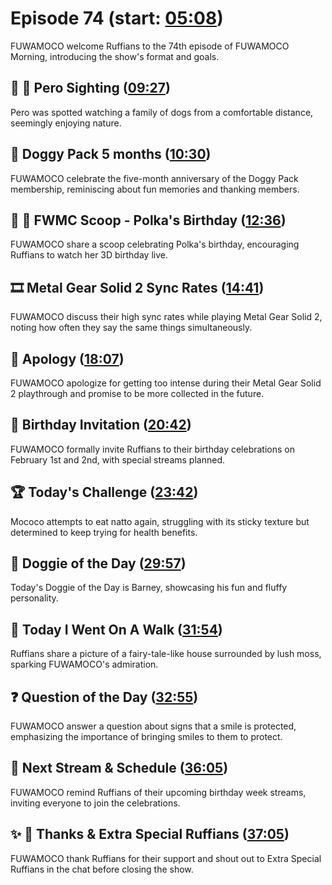 # Episode 74 (start: [05:08](https://youtu.be/rShDkBgyol4?t=05m08s))

FUWAMOCO welcome Ruffians to the 74th episode of FUWAMOCO Morning, introducing the show's format and goals.

## 👀 💜 Pero Sighting ([09:27](https://youtu.be/rShDkBgyol4?t=09m27s))

Pero was spotted watching a family of dogs from a comfortable distance, seemingly enjoying nature.

## 🐶 Doggy Pack 5 months ([10:30](https://youtu.be/rShDkBgyol4?t=10m30s))

FUWAMOCO celebrate the five-month anniversary of the Doggy Pack membership, reminiscing about fun memories and thanking members.

## 🔎 🎂 FWMC Scoop - Polka's Birthday ([12:36](https://youtu.be/rShDkBgyol4?t=12m36s))

FUWAMOCO share a scoop celebrating Polka's birthday, encouraging Ruffians to watch her 3D birthday live.

## 🎞️ Metal Gear Solid 2 Sync Rates ([14:41](https://youtu.be/rShDkBgyol4?t=14m41s))

FUWAMOCO discuss their high sync rates while playing Metal Gear Solid 2, noting how often they say the same things simultaneously.

## 🙇 Apology ([18:07](https://youtu.be/rShDkBgyol4?t=18m07s))

FUWAMOCO apologize for getting too intense during their Metal Gear Solid 2 playthrough and promise to be more collected in the future.

## 🎂 Birthday Invitation ([20:42](https://youtu.be/rShDkBgyol4?t=20m42s))

FUWAMOCO formally invite Ruffians to their birthday celebrations on February 1st and 2nd, with special streams planned.

## 🏆 Today's Challenge ([23:42](https://youtu.be/rShDkBgyol4?t=23m42s))

Mococo attempts to eat natto again, struggling with its sticky texture but determined to keep trying for health benefits.

## 🐶 Doggie of the Day ([29:57](https://youtu.be/rShDkBgyol4?t=29m57s))

Today's Doggie of the Day is Barney, showcasing his fun and fluffy personality.

## 🚶 Today I Went On A Walk ([31:54](https://youtu.be/rShDkBgyol4?t=31m54s))

Ruffians share a picture of a fairy-tale-like house surrounded by lush moss, sparking FUWAMOCO's admiration.

## ❓ Question of the Day ([32:55](https://youtu.be/rShDkBgyol4?t=32m55s))

FUWAMOCO answer a question about signs that a smile is protected, emphasizing the importance of bringing smiles to them to protect.

## 📅 Next Stream & Schedule ([36:05](https://youtu.be/rShDkBgyol4?t=36m05s))

FUWAMOCO remind Ruffians of their upcoming birthday week streams, inviting everyone to join the celebrations.

## ✨ 🐾 Thanks & Extra Special Ruffians ([37:05](https://youtu.be/rShDkBgyol4?t=37m05s))

FUWAMOCO thank Ruffians for their support and shout out to Extra Special Ruffians in the chat before closing the show.
